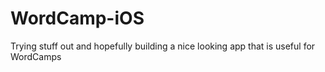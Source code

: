 WordCamp-iOS
============

Trying stuff out and hopefully building a nice looking app that is useful for WordCamps
